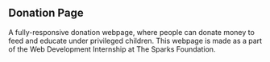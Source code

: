 ## Donation Page
A fully-responsive donation webpage, where people can donate money to feed and educate under privileged children. This webpage is made as a part of the Web Development Internship at The Sparks Foundation.
